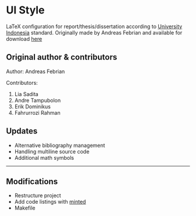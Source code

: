 # UI Style

LaTeX configuration for report/thesis/dissertation according to [University Indonesia](http://www.ui.ac.id/) standard. Originally made by Andreas Febrian and available for download [here](http://komunitas.ui.ac.id/pg/file/andreas.febrian/read/12945/template-latex-untuk-laporan-skripsithesisdisertasi)

## Original author & contributors

Author: Andreas Febrian

Contributors:

1. Lia Sadita
2. Andre Tampubolon
3. Erik Dominikus
4. Fahrurrozi Rahman

## Updates

- Alternative bibliography management
- Handling multiline source code
- Additional math symbols

---

## Modifications

- Restructure project
- Add code listings with [minted](https://github.com/gpoore/minted)
- Makefile
